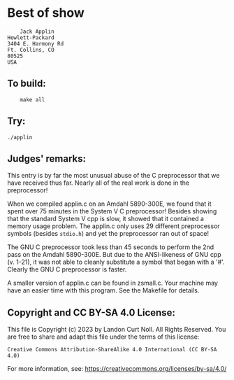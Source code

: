 # Best of show

    	Jack Applin
	Hewlett-Packard
	3404 E. Harmony Rd
	Ft. Collins, CO 
	80525 
	USA

## To build:

        make all


## Try:

	./applin

## Judges' remarks:

This entry is by far the most unusual abuse of the C preprocessor that
we have received thus far.  Nearly all of the real work is done in the
preprocessor!

When we compiled applin.c on an Amdahl 5890-300E, we found that it
spent over 75 minutes in the System V C preprocessor!  Besides showing
that the standard System V cpp is slow, it showed that it contained a
memory usage problem.  The applin.c only uses 29 different preprocessor
symbols (besides `stdio.h`) and yet the preprocessor ran out of space!

The GNU C preprocessor took less than 45 seconds to perform the 2nd pass 
on the Amdahl 5890-300E.  But due to the ANSI-likeness of GNU cpp (v. 1-21), 
it was not able to cleanly substitute a symbol that began with a '#'.
Clearly the GNU C preprocessor is faster.

A smaller version of applin.c can be found in zsmall.c.  Your machine
may have an easier time with this program.  See the Makefile for details.

## Copyright and CC BY-SA 4.0 License:

This file is Copyright (c) 2023 by Landon Curt Noll.  All Rights Reserved.
You are free to share and adapt this file under the terms of this license:

    Creative Commons Attribution-ShareAlike 4.0 International (CC BY-SA 4.0)

For more information, see: https://creativecommons.org/licenses/by-sa/4.0/

